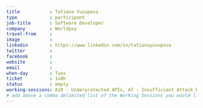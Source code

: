 ```yaml
---
title           : Tatiana Yusupova
type            : participant
job-title       : Software Developer
company         : Worldpay
travel-from     :
image           :
linkedin        : https://www.linkedin.com/in/tatianayusupova
twitter         :
facebook        :
website         :
email           :
when-day        : Tues
ticket          : 1x8h
status          : empty
working-sessions: A10 - Underprotected APIs, A7 - Insufficient Attack Protection, What Should be Added to the Top 10, Security Champions
# add above a comma delimited list of the Working Sessions you would like to attend (use the session's title)
---
```


<!-- put more details about participant here -->
